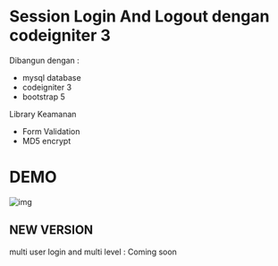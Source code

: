 # Session Login And Logout dengan codeigniter 3


Dibangun dengan : 

- mysql database
- codeigniter 3
- bootstrap 5

Library Keamanan

- Form Validation
- MD5 encrypt

# DEMO

![img](https://i.ibb.co/kXsqGG8/Screenshot-from-2021-05-07-03-49-48.png)

## NEW VERSION

multi user login and multi level : Coming soon
